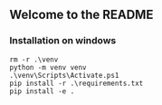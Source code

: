 ## Welcome to the README

### Installation on windows

```
rm -r .\venv
python -m venv venv
.\venv\Scripts\Activate.ps1
pip install -r .\requirements.txt
pip install -e .
```

